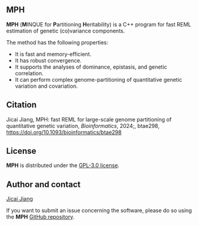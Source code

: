 ## MPH
**MPH** (**M**INQUE for **P**artitioning **H**eritability) is a C++ program for fast REML estimation of genetic (co)variance components.

The method has the following properties:

- It is fast and memory-efficient.
- It has robust convergence.
- It supports the analyses of dominance, epistasis, and genetic correlation.
- It can perform complex genome-partitioning of quantitative genetic variation and covariation.

## Citation
Jicai Jiang, MPH: fast REML for large-scale genome partitioning of quantitative genetic variation, *Bioinformatics*, 2024;, btae298, https://doi.org/10.1093/bioinformatics/btae298

## License 
**MPH** is distributed under the [GPL-3.0 license](https://github.com/jiang18/mph/blob/main/LICENSE).

## Author and contact
[Jicai Jiang](https://cals.ncsu.edu/animal-science/people/jicai-jiang)

If you want to submit an issue concerning the software, please do so using the **MPH** [GitHub repository](https://github.com/jiang18/mph/issues).
